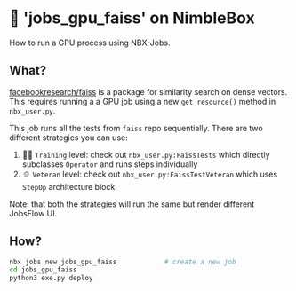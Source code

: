 # 🔋 'jobs_gpu_faiss' on NimbleBox

How to run a GPU process using NBX-Jobs.

## What?

[facebookresearch/faiss](https://github.com/facebookresearch/faiss) is a package for similarity search on dense vectors. This requires running a a GPU job using a new `get_resource()` method in `nbx_user.py`.

This job runs all the tests from `faiss` repo sequentially. There are two different strategies you can use:

1. 🏋️‍♀️ `Training` level: check out `nbx_user.py:FaissTests` which directly subclasses `Operator` and runs steps individually
2. 🫑 `Veteran` level: check out `nbx_user.py:FaissTestVeteran` which uses `StepOp` architecture block

Note: that both the strategies will run the same but render different JobsFlow UI.


## How?

```bash
nbx jobs new jobs_gpu_faiss            # create a new job
cd jobs_gpu_faiss
python3 exe.py deploy
```
